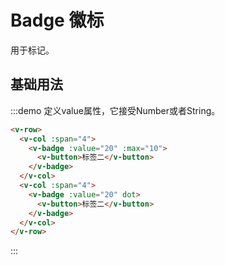 # Badge 徽标

用于标记。

## 基础用法

:::demo 定义value属性，它接受Number或者String。

```html
<v-row>
  <v-col :span="4">
    <v-badge :value="20" :max="10">
      <v-button>标签二</v-button>
    </v-badge>
  </v-col>
  <v-col :span="4">
    <v-badge :value="20" dot>
      <v-button>标签二</v-button>
    </v-badge>
  </v-col>
</v-row>
```
:::

<script>
  import Row from '@/components/row';
  import Col from '@/components/col';
  import Button from '@/components/button';
  import Badge from '@/components/badge';

  export default {
    components: {
      VRow: Row,
      VCol: Col,
      VButton: Button,
      VBadge: Badge,
    },
    methods: {
    },
  };
</script>